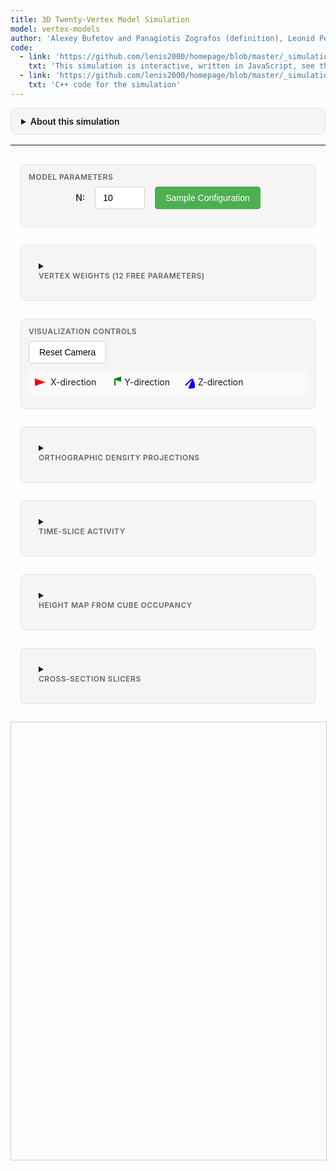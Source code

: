 ```yaml
---
title: 3D Twenty-Vertex Model Simulation
model: vertex-models
author: 'Alexey Bufetov and Panagiotis Zografos (definition), Leonid Petrov (implementation)'
code:
  - link: 'https://github.com/lenis2000/homepage/blob/master/_simulations/vertex_models/2025-08-29-3d-20vertex.md'
    txt: 'This simulation is interactive, written in JavaScript, see the source code of this page at the link'
  - link: 'https://github.com/lenis2000/homepage/blob/master/_simulations/vertex_models/2025-08-29-3d-20vertex.cpp'
    txt: 'C++ code for the simulation'
---
```


<style>
  /* Interface container and responsive layout */
  .interface-container {
    display: grid;
    gap: 16px;
    padding: 16px;
    max-width: 1400px;
    margin: 0 auto;
  }

  /* Desktop layout */
  @media (min-width: 768px) {
    .interface-container {
      grid-template-columns: repeat(2, 1fr);
    }

    .control-group.full-width,
    .full-width {
      grid-column: 1 / -1;
    }
  }

  /* Mobile layout */
  @media (max-width: 767px) {
    .interface-container {
      grid-template-columns: 1fr;
    }
  }

  /* Visual grouping */
  .control-group {
    background: #f5f5f5;
    border: 1px solid #e0e0e0;
    border-radius: 8px;
    padding: 12px;
    margin-bottom: 12px;
  }

  .control-group-title {
    font-size: 12px;
    font-weight: 600;
    color: #666;
    margin-bottom: 8px;
    text-transform: uppercase;
    letter-spacing: 0.5px;
  }

  /* Canvas styling */
  #three-container {
    width: 100%;
    max-width: 1200px;
    height: 700px;
    margin: 0 auto;
    border: 1px solid #ccc;
    display: block;
  }

  /* Parameter grid layout */
  .parameters-grid {
    display: grid;
    grid-template-columns: repeat(3, 1fr);
    gap: 16px;
    margin-bottom: 12px;
    justify-content: center;
  }

  .param-item {
    display: flex;
    flex-direction: column;
    align-items: center;
    gap: 8px;
    padding: 8px;
  }

  .param-item label {
    font-weight: 600;
    font-size: 13px;
    color: #333;
    text-align: center;
    min-height: 20px;
    display: flex;
    align-items: center;
    justify-content: center;
  }

  .param-item input {
    width: 80px;
    text-align: center;
  }

  .button-row {
    display: flex;
    gap: 8px;
    flex-wrap: wrap;
  }

  /* Consistent input styling */
  input[type="number"],
  input[type="range"],
  select {
    height: 36px;
    padding: 0 12px;
    border: 1px solid #d0d0d0;
    border-radius: 4px;
    font-size: 14px;
    transition: border-color 0.2s;
  }

  input[type="range"] {
    padding: 0;
  }

  input[type="number"]:focus,
  select:focus {
    outline: none;
    border-color: #4CAF50;
  }

  /* Button improvements */
  button {
    height: 36px;
    padding: 0 16px;
    border: 1px solid #d0d0d0;
    border-radius: 4px;
    background: white;
    font-size: 14px;
    cursor: pointer;
    transition: all 0.2s;
    white-space: nowrap;
  }

  button:hover {
    background: #f5f5f5;
    border-color: #999;
  }

  button:active {
    background: #e0e0e0;
  }

  /* Primary action buttons */
  button.primary {
    background: #4CAF50;
    color: white;
    border-color: #4CAF50;
  }

  button.primary:hover {
    background: #45a049;
  }

  /* Progress bar */
  .progress-container {
    width: 100%;
    height: 20px;
    background: #f0f0f0;
    border-radius: 10px;
    overflow: hidden;
    margin: 10px 0;
    display: none;
  }

  .progress-bar {
    height: 100%;
    background: #4CAF50;
    width: 0%;
    transition: width 0.3s ease;
  }

  /* T-slider styling */
  .slider-container {
    display: flex;
    align-items: center;
    gap: 10px;
    margin: 10px 0;
  }

  .slider-container label {
    font-weight: 500;
  }

  .slider-container input[type="range"] {
    flex: 1;
  }

  .slider-value {
    min-width: 40px;
    text-align: center;
    font-weight: 600;
  }

  /* Legend */
  .legend {
    display: flex;
    gap: 20px;
    margin: 10px 0;
    padding: 10px;
    background: #fafafa;
    border-radius: 8px;
    flex-wrap: wrap;
  }

  .legend-item {
    display: flex;
    align-items: center;
    gap: 5px;
  }

  .arrow-icon {
    width: 20px;
    height: 20px;
  }

  /* Mobile optimizations */
  @media (max-width: 767px) {
    .parameters-grid {
      grid-template-columns: repeat(2, 1fr);
      gap: 12px;
    }

    .param-item label {
      font-size: 12px;
    }

    .param-item input {
      width: 70px;
    }

    #three-container {
      height: 400px;
    }
  }

  /* Very small screens */
  @media (max-width: 480px) {
    .parameters-grid {
      grid-template-columns: 1fr;
    }

    .param-item input {
      width: 100px;
    }
  }

  /* Vertex configuration display */
  .vertex-config-display {
    font-family: monospace;
    font-size: 11px;
    background: #f8f8f8;
    padding: 8px;
    border-radius: 4px;
    margin-top: 10px;
    max-height: 200px;
    overflow-y: auto;
  }

  /* Details styling */
  details {
    border: 1px solid #e0e0e0;
    border-radius: 8px;
    overflow: hidden;
    margin-bottom: 16px;
  }

  details > summary {
    padding: 12px 16px;
    background: #f5f5f5;
    font-weight: 600;
    cursor: pointer;
    user-select: none;
  }

  details[open] > summary {
    border-bottom: 1px solid #e0e0e0;
  }

  details > .content {
    padding: 16px;
    background: white;
  }
</style>

<script src="/js/three.min.js"></script>
<script src="/js/OrbitControls.js"></script>
<script src="/js/2025-08-29-3d-20vertex.js"></script>

<details id="about-simulation-details">
<summary>About this simulation</summary>
<div class="content">

This simulation demonstrates the <strong>twenty-vertex model</strong> introduced by Bufetov and Zografos (work in progress).
The model consists of a 3D lattice where arrows are placed on edges, always pointing in positive coordinate directions.
Each vertex has 8 possible incoming arrow configurations and 8 possible outgoing configurations, with conservation of arrow count through each vertex.

<br><br>
The model has 20 vertex types: 2 deterministic (000→000 and 111→111) and 18 stochastic configurations with tuneable weights.
The sampling proceeds in time slices where t = x + y + z, with boundary conditions: empty in xz and yz planes, full in xy plane.

</div>
</details>

---

<!-- Controls for the simulation -->
<div class="interface-container">

<!-- Main Parameters -->
<div class="control-group full-width">
  <div class="control-group-title">Model Parameters</div>
  <div style="display: flex; align-items: center; justify-content: center; gap: 16px; margin-bottom: 16px;">
    <label for="N" style="font-weight: 600; color: #333;">N:</label>
    <input type="number" id="N" value="10" min="2" max="300" style="width: 80px;">
    <button id="sample" class="primary">Sample Configuration</button>
  </div>
  <div class="progress-container" id="progress-container">
    <div class="progress-bar" id="progress-bar"></div>
  </div>
</div>

<!-- Vertex Weights -->
<details class="control-group full-width">
  <summary><div class="control-group-title">Vertex Weights (12 Free Parameters)</div></summary>
  <div class="content">
    <div class="parameters-grid">
      <div class="param-item">
        <label for="w0">100→100:</label>
        <input type="number" id="w0" value="0.333" step="0.001" min="0" style="width: 80px;">
      </div>
      <div class="param-item">
        <label for="w1">100→010:</label>
        <input type="number" id="w1" value="0.333" step="0.001" min="0" style="width: 80px;">
      </div>
      <div class="param-item">
        <label for="w2">010→100:</label>
        <input type="number" id="w2" value="0.333" step="0.001" min="0" style="width: 80px;">
      </div>
      <div class="param-item">
        <label for="w3">010→010:</label>
        <input type="number" id="w3" value="0.333" step="0.001" min="0" style="width: 80px;">
      </div>
      <div class="param-item">
        <label for="w4">001→100:</label>
        <input type="number" id="w4" value="0.333" step="0.001" min="0" style="width: 80px;">
      </div>
      <div class="param-item">
        <label for="w5">001→010:</label>
        <input type="number" id="w5" value="0.333" step="0.001" min="0" style="width: 80px;">
      </div>
      <div class="param-item">
        <label for="w6">110→110:</label>
        <input type="number" id="w6" value="0.333" step="0.001" min="0" style="width: 80px;">
      </div>
      <div class="param-item">
        <label for="w7">110→101:</label>
        <input type="number" id="w7" value="0.333" step="0.001" min="0" style="width: 80px;">
      </div>
      <div class="param-item">
        <label for="w8">101→110:</label>
        <input type="number" id="w8" value="0.333" step="0.001" min="0" style="width: 80px;">
      </div>
      <div class="param-item">
        <label for="w9">101→101:</label>
        <input type="number" id="w9" value="0.333" step="0.001" min="0" style="width: 80px;">
      </div>
      <div class="param-item">
        <label for="w10">011→110:</label>
        <input type="number" id="w10" value="0.333" step="0.001" min="0" style="width: 80px;">
      </div>
      <div class="param-item">
        <label for="w11">011→101:</label>
        <input type="number" id="w11" value="0.333" step="0.001" min="0" style="width: 80px;">
      </div>
    </div>
    <div style="margin-top: 10px; font-size: 12px; color: #666;">
      Note: These 12 parameters, along with sum-to-one constraints, determine all 18 stochastic vertex weights.
      The notation abc→def means incoming arrows from directions (x,y,z) and outgoing to (x,y,z), where 1=arrow present.
    </div>
  </div>
</details>

<!-- Visualization Controls -->
<div class="control-group full-width">
  <div class="control-group-title">Visualization Controls</div>
  <div class="button-row">
    <button id="reset-camera">Reset Camera</button>
  </div>
  <div class="legend">
    <div class="legend-item">
      <svg class="arrow-icon" viewBox="0 0 20 20">
        <line x1="5" y1="10" x2="15" y2="10" stroke="red" stroke-width="2" marker-end="url(#arrowhead-x)"/>
        <defs>
          <marker id="arrowhead-x" markerWidth="10" markerHeight="7" refX="9" refY="3.5" orient="auto">
            <polygon points="0 0, 10 3.5, 0 7" fill="red"/>
          </marker>
        </defs>
      </svg>
      <span>X-direction</span>
    </div>
    <div class="legend-item">
      <svg class="arrow-icon" viewBox="0 0 20 20">
        <line x1="10" y1="15" x2="10" y2="5" stroke="green" stroke-width="2" marker-end="url(#arrowhead-y)"/>
        <defs>
          <marker id="arrowhead-y" markerWidth="7" markerHeight="10" refX="3.5" refY="1" orient="auto">
            <polygon points="0 10, 3.5 0, 7 10" fill="green"/>
          </marker>
        </defs>
      </svg>
      <span>Y-direction</span>
    </div>
    <div class="legend-item">
      <svg class="arrow-icon" viewBox="0 0 20 20">
        <line x1="5" y1="15" x2="15" y2="5" stroke="blue" stroke-width="2" marker-end="url(#arrowhead-z)"/>
        <defs>
          <marker id="arrowhead-z" markerWidth="10" markerHeight="10" refX="9" refY="3" orient="auto">
            <polygon points="0 7, 10 3, 7 10" fill="blue"/>
          </marker>
        </defs>
      </svg>
      <span>Z-direction</span>
    </div>
  </div>
</div>

<!-- Analytical Visualizations -->
<details class="control-group full-width">
  <summary><div class="control-group-title">Orthographic Density Projections</div></summary>
  <div class="content" style="display:grid;gap:12px">
    <div style="font-size:12px;color:#666;margin-bottom:8px">
      Arrow directions mapped to RGB channels: X→Red, Y→Green, Z→Blue. Shows flow density accumulation when collapsing one spatial dimension.
    </div>
    <div style="display:grid;grid-template-columns:repeat(auto-fit,minmax(250px,1fr));gap:16px">
      <div>
        <div style="font-weight:600;margin-bottom:6px;text-align:center">XY Plane (sum over Z)</div>
        <canvas id="proj-xy" width="256" height="256" style="width:100%;max-width:256px;border:1px solid #ccc;display:block;margin:0 auto"></canvas>
      </div>
      <div>
        <div style="font-weight:600;margin-bottom:6px;text-align:center">XZ Plane (sum over Y)</div>
        <canvas id="proj-xz" width="256" height="256" style="width:100%;max-width:256px;border:1px solid #ccc;display:block;margin:0 auto"></canvas>
      </div>
      <div>
        <div style="font-weight:600;margin-bottom:6px;text-align:center">YZ Plane (sum over X)</div>
        <canvas id="proj-yz" width="256" height="256" style="width:100%;max-width:256px;border:1px solid #ccc;display:block;margin:0 auto"></canvas>
      </div>
    </div>
  </div>
</details>

<details class="control-group full-width">
  <summary><div class="control-group-title">Time-Slice Activity</div></summary>
  <div class="content">
    <div style="font-size:12px;color:#666;margin-bottom:8px">
      Arrow counts by direction over time slices t = x + y + z. Shows temporal dynamics and growth fronts.
    </div>
    <canvas id="ts-activity" width="800" height="180" style="width:100%;max-width:800px;border:1px solid #ccc;display:block;margin:0 auto"></canvas>
  </div>
</details>

<details class="control-group full-width">
  <summary><div class="control-group-title">Height Map from Cube Occupancy</div></summary>
  <div class="content">
    <div style="font-size:12px;color:#666;margin-bottom:8px">
      Grayscale height map H(x,y) = Σ_z filled_cubes(x,y,z) with optional contour lines showing bulk geometry structure.
    </div>
    <canvas id="heightmap" width="512" height="512" style="width:100%;max-width:512px;border:1px solid #ccc;display:block;margin:0 auto"></canvas>
  </div>
</details>

<details class="control-group full-width">
  <summary><div class="control-group-title">Cross-Section Slicers</div></summary>
  <div class="content">
    <div style="font-size:12px;color:#666;margin-bottom:12px">
      View 2D cross-sections of the 3D vertex model at constant coordinate planes. Edge occupancies shown as colored line segments: Red (X-direction), Green (Y-direction), Blue (Z-direction). Only edges lying within the slice plane are displayed.
    </div>
    
    <div style="display:grid;grid-template-columns:repeat(auto-fit,minmax(300px,1fr));gap:16px">
      
      <!-- X-slice (YZ plane) -->
      <div>
        <div style="font-weight:600;margin-bottom:8px;text-align:center">X = <span id="x-slice-value">5</span> (YZ plane)</div>
        <div class="slider-container">
          <label for="x-slice-slider">X:</label>
          <input type="range" id="x-slice-slider" min="0" max="10" value="5" style="flex:1">
        </div>
        <canvas id="slice-x" width="256" height="256" style="width:100%;max-width:256px;border:1px solid #ccc;display:block;margin:0 auto"></canvas>
      </div>
      
      <!-- Y-slice (XZ plane) -->
      <div>
        <div style="font-weight:600;margin-bottom:8px;text-align:center">Y = <span id="y-slice-value">5</span> (XZ plane)</div>
        <div class="slider-container">
          <label for="y-slice-slider">Y:</label>
          <input type="range" id="y-slice-slider" min="0" max="10" value="5" style="flex:1">
        </div>
        <canvas id="slice-y" width="256" height="256" style="width:100%;max-width:256px;border:1px solid #ccc;display:block;margin:0 auto"></canvas>
      </div>
      
      <!-- Z-slice (XY plane) -->
      <div>
        <div style="font-weight:600;margin-bottom:8px;text-align:center">Z = <span id="z-slice-value">5</span> (XY plane)</div>
        <div class="slider-container">
          <label for="z-slice-slider">Z:</label>
          <input type="range" id="z-slice-slider" min="0" max="10" value="5" style="flex:1">
        </div>
        <canvas id="slice-z" width="256" height="256" style="width:100%;max-width:256px;border:1px solid #ccc;display:block;margin:0 auto"></canvas>
      </div>
      
    </div>
  </div>
</details>

</div> <!-- End interface-container -->

<!-- 3D Visualization -->
<div id="three-container">
  <canvas id="three-canvas"></canvas>
</div>

<script>
// Check if Module is defined before setting onRuntimeInitialized
if (typeof Module === 'undefined') {
    console.error('Module is not defined. Make sure the WASM JavaScript file is loaded correctly.');
    window.Module = { onRuntimeInitialized: function() {} };
}

Module.onRuntimeInitialized = async function() {
    // WASM Interface Class
    class WASMInterface {
        constructor() {
            this.ready = false;
            this.N = 10;
            this.weights = new Float64Array(12);
            this.weights.fill(1.0/3.0);
            this.arrows = new Uint32Array(); // Will hold packed arrow data
            this.filledCubes = new Uint32Array(); // Will hold packed cube data
        }

        async initialize() {
            if (typeof Module === 'undefined') {
                throw new Error('Module is not defined. WASM JavaScript file may not be loaded.');
            }
            if (typeof Module.cwrap !== 'function') {
                throw new Error('Module.cwrap is not a function. WASM module may not be properly initialized.');
            }

            // Wrap exported functions
            this.initializeModel = Module.cwrap('initializeModel', 'number', ['number', 'number'], {async: true});
            this.sampleConfiguration = Module.cwrap('sampleConfiguration', 'number', [], {async: true});
            this.exportArrows = Module.cwrap('exportArrows', 'number', [], {async: true});
            this.exportFilledCubes = Module.cwrap('exportFilledCubes', 'number', [], {async: true});
            this.updateWeights = Module.cwrap('updateWeights', 'number', ['number'], {async: true});
            this.freeString = Module.cwrap('freeString', null, ['number']);
            this.getProgress = Module.cwrap('getProgress', 'number', []);

            this.ready = true;
        }

        async initModel(N, weights) {
            if (!this.ready) throw new Error('WASM not ready');

            this.N = N;
            this.weights = weights;

            try {
                // Check if Module._malloc and HEAPF64 are available
                if (typeof Module._malloc !== 'function' || typeof Module.HEAPF64 === 'undefined') {
                    // Use alternative allocation method via ccall
                    const ptr = await Module.ccall('initializeModel', 'number',
                        ['number', 'array'],
                        [N, weights],
                        {async: true}
                    );

                    if (!ptr) {
                        throw new Error('initializeModel returned null pointer');
                    }
                    const jsonStr = Module.UTF8ToString(ptr);
                    this.freeString(ptr);

                    const result = JSON.parse(jsonStr);
                    if (result.error) {
                        throw new Error(result.error);
                    }
                    return result;
                } else {
                    // Allocate memory for weights array
                    const weightsPtr = Module._malloc(12 * 8); // 12 doubles
                    const heap64 = new Float64Array(Module.HEAPF64.buffer, weightsPtr, 12);
                    heap64.set(weights);

                    const ptr = await this.initializeModel(N, weightsPtr);
                    Module._free(weightsPtr);

                    if (!ptr) {
                        throw new Error('initializeModel returned null pointer');
                    }
                    const jsonStr = Module.UTF8ToString(ptr);
                    this.freeString(ptr);

                    const result = JSON.parse(jsonStr);
                    if (result.error) {
                        throw new Error(result.error);
                    }

                    return result;
                }
            } catch (error) {
                throw new Error(`Initialization failed: ${error.message}`);
            }
        }

        async sample() {
            if (!this.ready) throw new Error('WASM not ready');

            try {
                const ptr = await this.sampleConfiguration();
                const jsonStr = Module.UTF8ToString(ptr);
                this.freeString(ptr);

                const result = JSON.parse(jsonStr);
                if (result.error) {
                    throw new Error(result.error);
                }

                // Get arrow and cube data
                await this.refreshArrows();
                await this.refreshFilledCubes(); // Also fetch cube data
                return result;
            } catch (error) {
                throw new Error(`Sampling failed: ${error.message}`);
            }
        }

        async refreshArrows() {
            try {
                const ptr = await this.exportArrows();
                const jsonStr = Module.UTF8ToString(ptr);
                this.freeString(ptr);

                const result = JSON.parse(jsonStr);
                if (result.ptr && result.count > 0) {
                    // Create a view into the WASM heap for the arrow data
                    this.arrows = new Uint32Array(Module.HEAPU32.buffer, result.ptr, result.count);
                } else {
                    this.arrows = new Uint32Array(); // Empty
                }
            } catch (error) {
                console.error('Failed to refresh arrows:', error);
                this.arrows = new Uint32Array();
            }
        }

        async refreshFilledCubes() {
            try {
                const ptr = await this.exportFilledCubes();
                const jsonStr = Module.UTF8ToString(ptr);
                this.freeString(ptr);

                const result = JSON.parse(jsonStr);
                if (result.ptr && result.count > 0) {
                    this.filledCubes = new Uint32Array(Module.HEAPU32.buffer, result.ptr, result.count);
                } else {
                    this.filledCubes = new Uint32Array();
                }
            } catch (error) {
                console.error('Failed to refresh filled cubes:', error);
                this.filledCubes = new Uint32Array();
            }
        }

        async updateWeightsWasm(weights) {
            if (!this.ready) throw new Error('WASM not ready');

            this.weights = weights;

            try {
                // Check if Module._malloc and HEAPF64 are available
                if (typeof Module._malloc !== 'function' || typeof Module.HEAPF64 === 'undefined') {
                    // Use alternative allocation method via ccall
                    const ptr = await Module.ccall('updateWeights', 'number',
                        ['array'],
                        [weights],
                        {async: true}
                    );

                    const jsonStr = Module.UTF8ToString(ptr);
                    this.freeString(ptr);

                    const result = JSON.parse(jsonStr);
                    if (result.error) {
                        throw new Error(result.error);
                    }
                    return result;
                } else {
                    // Allocate memory for weights array
                    const weightsPtr = Module._malloc(12 * 8); // 12 doubles
                    const heap64 = new Float64Array(Module.HEAPF64.buffer, weightsPtr, 12);
                    heap64.set(weights);

                    const ptr = await this.updateWeights(weightsPtr);
                    Module._free(weightsPtr);

                    const jsonStr = Module.UTF8ToString(ptr);
                    this.freeString(ptr);

                    const result = JSON.parse(jsonStr);
                    if (result.error) {
                        throw new Error(result.error);
                    }

                    return result;
                }
            } catch (error) {
                throw new Error(`Weight update failed: ${error.message}`);
            }
        }

        getArrows() {
            return this.arrows; // This is now a Uint32Array
        }

        getFilledCubes() {
            return this.filledCubes; // Add this new getter
        }
    }


    // 3D Visualizer
    class Visualizer3D {
        constructor(container) {
            this.container = container;
            this.N = 10;

            // Three.js setup
            this.scene = new THREE.Scene();
            this.scene.background = new THREE.Color(0xffffff);

            // Camera
            this.camera = new THREE.PerspectiveCamera(
                45,
                container.clientWidth / container.clientHeight,
                0.1,
                1000
            );
            this.camera.position.set(30, 30, 30);
            this.camera.lookAt(0, 0, 0);

            // Renderer
            this.renderer = new THREE.WebGLRenderer({
                canvas: document.getElementById('three-canvas'),
                antialias: true
            });
            this.renderer.setSize(container.clientWidth, container.clientHeight);

            // Controls
            this.controls = new THREE.OrbitControls(this.camera, this.renderer.domElement);
            this.controls.enableDamping = true;
            this.controls.dampingFactor = 0.05;

            // Lighting
            const ambientLight = new THREE.AmbientLight(0xffffff, 0.6);
            this.scene.add(ambientLight);

            const directionalLight = new THREE.DirectionalLight(0xffffff, 0.4);
            directionalLight.position.set(10, 10, 10);
            this.scene.add(directionalLight);

            // Arrow group
            this.arrowGroup = new THREE.Group();
            this.scene.add(this.arrowGroup);

            // Grid helper
            this.gridHelper = new THREE.GridHelper(20, 20, 0x888888, 0xcccccc);
            this.scene.add(this.gridHelper);

            // Handle window resize
            window.addEventListener('resize', () => this.handleResize());

            // Start animation loop
            this.animate();
        }

        handleResize() {
            const width = this.container.clientWidth;
            const height = this.container.clientHeight;

            this.camera.aspect = width / height;
            this.camera.updateProjectionMatrix();

            this.renderer.setSize(width, height);
        }

        draw(arrows, filledCubes, N) {
            this.N = N;

            // Clear existing arrows
            while(this.arrowGroup.children.length > 0) {
                const child = this.arrowGroup.children[0];
                if (child.geometry) child.geometry.dispose();
                if (child.material) child.material.dispose();
                this.arrowGroup.remove(child);
            }

            // Create line geometry for all arrows
            const vertices = [];
            const colors = [];

            // Add lines
            for (const packedArrow of arrows) {
                // Unpack data
                const x = (packedArrow >> 22) & 0x3FF;
                const y = (packedArrow >> 12) & 0x3FF;
                const z = (packedArrow >> 2) & 0x3FF;
                const dir = packedArrow & 0x3;

                let startPos = new THREE.Vector3(x, z, y); // Note y/z swap for THREE.js coordinate system
                let endPos = startPos.clone();

                if (dir === 0) { // X direction
                    endPos.x += 1;
                } else if (dir === 1) { // Y direction
                    endPos.z += 1;
                } else { // Z direction
                    endPos.y += 1;
                }

                // Add vertices
                vertices.push(startPos.x, startPos.y, startPos.z);
                vertices.push(endPos.x, endPos.y, endPos.z);

                // Add colors for both vertices
                let color = new THREE.Color();
                if (dir === 0) {
                    color.setRGB(1, 0, 0); // Red for X
                } else if (dir === 1) {
                    color.setRGB(0, 1, 0); // Green for Y
                } else {
                    color.setRGB(0, 0, 1); // Blue for Z
                }

                colors.push(color.r, color.g, color.b);
                colors.push(color.r, color.g, color.b);
            }

            // Create geometry for lines
            const lineGeometry = new THREE.BufferGeometry();
            lineGeometry.setAttribute('position', new THREE.Float32BufferAttribute(vertices, 3));
            lineGeometry.setAttribute('color', new THREE.Float32BufferAttribute(colors, 3));

            // Create material for lines
            const lineMaterial = new THREE.LineBasicMaterial({
                vertexColors: true,
                linewidth: 2
            });

            // Create line segments
            const lines = new THREE.LineSegments(lineGeometry, lineMaterial);
            this.arrowGroup.add(lines);

            // Add cubes from C++ detection
            this.addCubes(filledCubes);

            // Center the view
            const center = N / 2;
            this.arrowGroup.position.set(-center, 0, -center);
            this.controls.target.set(0, center/2, 0);
            this.controls.update();
        }

        addCubes(filledCubes) {
            if (filledCubes.length === 0) return;

            // Use InstancedMesh for performance with many cubes
            const cubeGeometry = new THREE.BoxGeometry(1.0, 1.0, 1.0);
            const cubeMaterial = new THREE.MeshPhongMaterial({
                color: 0xffff00,
                transparent: true,
                opacity: 0.3
            });
            const cubeMesh = new THREE.InstancedMesh(cubeGeometry, cubeMaterial, filledCubes.length);

            const matrix = new THREE.Matrix4();
            for (let i = 0; i < filledCubes.length; i++) {
                const packedCube = filledCubes[i];
                // Unpack: x(10 bits), y(10 bits), z(10 bits)
                const x = (packedCube >> 20) & 0x3FF;
                const y = (packedCube >> 10) & 0x3FF;
                const z = packedCube & 0x3FF;

                // Position cube at center of the 1x1x1 cell
                matrix.setPosition(x + 0.5, z + 0.5, y + 0.5); // y/z swap
                cubeMesh.setMatrixAt(i, matrix);
            }

            this.arrowGroup.add(cubeMesh);
        }

        animate() {
            requestAnimationFrame(() => this.animate());
            this.controls.update();
            this.renderer.render(this.scene, this.camera);
        }

        resetCamera() {
            this.camera.position.set(30, 30, 30);
            this.controls.target.set(0, this.N/4, 0);
            this.controls.update();
        }
    }

    // Analytical Visualization Functions
    function buildProjections(arrows, N) {
        // Each projection keeps per-direction counts for color channels
        const mkGrid = () => ({
            r: new Float32Array(N * N), // X-dir
            g: new Float32Array(N * N), // Y-dir
            b: new Float32Array(N * N), // Z-dir
            max: 0
        });

        const xy = mkGrid(), xz = mkGrid(), yz = mkGrid();

        for (let i = 0; i < arrows.length; i++) {
            const packed = arrows[i] >>> 0;
            const x = (packed >> 22) & 0x3FF;
            const y = (packed >> 12) & 0x3FF;
            const z = (packed >> 2) & 0x3FF;
            const dir = packed & 0x3;

            // index helpers
            const idxXY = x * N + y;
            const idxXZ = x * N + z;
            const idxYZ = y * N + z;

            // increment per direction
            const inc = (grid, idx) => {
                if (dir === 0) grid.r[idx] += 1;   // X→R
                else if (dir === 1) grid.g[idx] += 1; // Y→G
                else grid.b[idx] += 1;             // Z→B
                // track max across channels to normalize later
                const v = grid.r[idx] + grid.g[idx] + grid.b[idx];
                if (v > grid.max) grid.max = v;
            };

            inc(xy, idxXY);
            inc(xz, idxXZ);
            inc(yz, idxYZ);
        }

        return { xy, xz, yz };
    }

    function drawRGBProjection(canvas, grid, N) {
        const ctx = canvas.getContext('2d', { willReadFrequently: true });
        const W = canvas.width, H = canvas.height;
        const img = ctx.createImageData(W, H);
        const scaleX = W / N, scaleY = H / N;
        const clamp255 = v => Math.max(0, Math.min(255, v|0));

        // Per-channel normalization: balance by each channel's own max for color purity
        let maxR = 0, maxG = 0, maxB = 0;
        for (let i = 0; i < N*N; i++) {
            if (grid.r[i] > maxR) maxR = grid.r[i];
            if (grid.g[i] > maxG) maxG = grid.g[i];
            if (grid.b[i] > maxB) maxB = grid.b[i];
        }
        const eps = 1e-9;

        // Paint each cell as a block of pixels
        for (let ix = 0; ix < N; ix++) {
            for (let iy = 0; iy < N; iy++) {
                const idx = ix * N + iy;
                const R = clamp255(255 * (grid.r[idx] / (maxR + eps)));
                const G = clamp255(255 * (grid.g[idx] / (maxG + eps)));
                const B = clamp255(255 * (grid.b[idx] / (maxB + eps)));

                const x0 = Math.floor(ix * scaleX), x1 = Math.floor((ix+1) * scaleX);
                const y0 = Math.floor(iy * scaleY), y1 = Math.floor((iy+1) * scaleY);
                for (let x = x0; x < x1; x++) {
                    for (let y = y0; y < y1; y++) {
                        const p = (y * W + x) * 4;
                        img.data[p+0] = R;
                        img.data[p+1] = G;
                        img.data[p+2] = B;
                        img.data[p+3] = 255;
                    }
                }
            }
        }
        ctx.putImageData(img, 0, 0);
    }

    function buildTimeActivity(arrows, N) {
        const maxT = 3 * (N - 1);
        const r = new Uint32Array(maxT + 1);
        const g = new Uint32Array(maxT + 1);
        const b = new Uint32Array(maxT + 1);
        for (let i = 0; i < arrows.length; i++) {
            const packed = arrows[i] >>> 0;
            const x = (packed >> 22) & 0x3FF;
            const y = (packed >> 12) & 0x3FF;
            const z = (packed >> 2) & 0x3FF;
            const dir = packed & 0x3;
            const t = x + y + z;
            if (dir === 0) r[t]++; else if (dir === 1) g[t]++; else b[t]++;
        }
        return { r, g, b, maxT };
    }

    function drawTimeActivity(canvas, series) {
        const ctx = canvas.getContext('2d');
        const W = canvas.width, H = canvas.height;
        ctx.clearRect(0, 0, W, H);

        const { r, g, b, maxT } = series;
        const maxVal = Math.max(1, ...r, ...g, ...b);
        const padL = 30, padR = 10, padT = 10, padB = 20;
        const plotW = W - padL - padR, plotH = H - padT - padB;

        // axes
        ctx.strokeStyle = '#999'; ctx.lineWidth = 1;
        ctx.beginPath();
        ctx.moveTo(padL, padT); ctx.lineTo(padL, padT + plotH); ctx.lineTo(padL + plotW, padT + plotH);
        ctx.stroke();

        const drawLine = (arr, stroke) => {
            ctx.strokeStyle = stroke; ctx.lineWidth = 1.5; ctx.beginPath();
            for (let t = 0; t <= maxT; t++) {
                const x = padL + (t / maxT) * plotW;
                const y = padT + plotH - (arr[t] / maxVal) * plotH;
                if (t === 0) ctx.moveTo(x, y); else ctx.lineTo(x, y);
            }
            ctx.stroke();
        };

        drawLine(r, 'red');
        drawLine(g, 'green');
        drawLine(b, 'blue');

        // Add axis labels
        ctx.fillStyle = '#666'; ctx.font = '12px sans-serif';
        ctx.fillText('Time slice t', W/2 - 30, H - 5);
        ctx.save();
        ctx.translate(15, H/2);
        ctx.rotate(-Math.PI/2);
        ctx.fillText('Arrow count', -30, 0);
        ctx.restore();
    }

    function buildHeightMap(filledCubes, N) {
        const H = new Uint16Array(N * N); // (x,y) grid
        for (let i = 0; i < filledCubes.length; i++) {
            const packed = filledCubes[i] >>> 0;
            const x = (packed >> 20) & 0x3FF;
            const y = (packed >> 10) & 0x3FF;
            // z is ignored; we count
            H[x * N + y] += 1;
        }
        let maxH = 0;
        for (let i = 0; i < H.length; i++) if (H[i] > maxH) maxH = H[i];
        return { H, maxH };
    }

    function drawHeightMap(canvas, map, N, withContours=true) {
        const { H, maxH } = map;
        const ctx = canvas.getContext('2d');
        const W = canvas.width, Hpx = canvas.height;
        const img = ctx.createImageData(W, Hpx);
        const sx = W / N, sy = Hpx / N;
        const eps = 1e-9;

        // grayscale cells
        for (let ix = 0; ix < N; ix++) {
            for (let iy = 0; iy < N; iy++) {
                const v = H[ix * N + iy] / (maxH + eps);
                const g = Math.floor(255 * v);
                const x0 = Math.floor(ix * sx), x1 = Math.floor((ix+1)*sx);
                const y0 = Math.floor(iy * sy), y1 = Math.floor((iy+1)*sy);
                for (let x = x0; x < x1; x++) {
                    for (let y = y0; y < y1; y++) {
                        const p = (y * W + x) * 4;
                        img.data[p+0] = img.data[p+1] = img.data[p+2] = g;
                        img.data[p+3] = 255;
                    }
                }
            }
        }
        ctx.putImageData(img, 0, 0);

        // optional light contouring (iso every ~10% of max)
        if (withContours && maxH >= 3) {
            ctx.strokeStyle = 'rgba(0,0,0,0.25)';
            ctx.lineWidth = 1;
            const levels = [];
            for (let k = 1; k <= 9; k++) levels.push(Math.max(1, Math.round((k/10)*maxH)));
            const cellW = sx, cellH = sy;

            // simple contour: draw borders where neighboring cells cross a level
            levels.forEach(L => {
                for (let ix = 0; ix < N; ix++) {
                    for (let iy = 0; iy < N; iy++) {
                        const v = H[ix*N+iy];
                        if (ix+1 < N) {
                            const v2 = H[(ix+1)*N+iy];
                            if ((v < L && v2 >= L) || (v >= L && v2 < L)) {
                                const x = Math.floor((ix+1)*cellW), y = Math.floor(iy*cellH), y2 = Math.floor((iy+1)*cellH);
                                ctx.beginPath(); ctx.moveTo(x, y); ctx.lineTo(x, y2); ctx.stroke();
                            }
                        }
                        if (iy+1 < N) {
                            const v2 = H[ix*N+(iy+1)];
                            if ((v < L && v2 >= L) || (v >= L && v2 < L)) {
                                const x = Math.floor(ix*cellW), x2 = Math.floor((ix+1)*cellW), y = Math.floor((iy+1)*cellH);
                                ctx.beginPath(); ctx.moveTo(x, y); ctx.lineTo(x2, y); ctx.stroke();
                            }
                        }
                    }
                }
            });
        }
    }

    // Cross-section slice functions
    function buildSliceData(arrows, filledCubes, N, axis, sliceIndex) {
        const sliceArrows = [];
        const sliceCubes = [];
        
        for (let i = 0; i < arrows.length; i++) {
            const packed = arrows[i] >>> 0;
            const x = (packed >> 22) & 0x3FF;
            const y = (packed >> 12) & 0x3FF;
            const z = (packed >> 2) & 0x3FF;
            const dir = packed & 0x3;
            
            let includeArrow = false;
            if (axis === 'x' && x === sliceIndex) includeArrow = true;
            else if (axis === 'y' && y === sliceIndex) includeArrow = true;
            else if (axis === 'z' && z === sliceIndex) includeArrow = true;
            
            if (includeArrow) {
                sliceArrows.push({ x, y, z, dir });
            }
        }
        
        for (let i = 0; i < filledCubes.length; i++) {
            const packed = filledCubes[i] >>> 0;
            const x = (packed >> 20) & 0x3FF;
            const y = (packed >> 10) & 0x3FF;
            const z = packed & 0x3FF;
            
            let includeCube = false;
            if (axis === 'x' && x === sliceIndex) includeCube = true;
            else if (axis === 'y' && y === sliceIndex) includeCube = true;
            else if (axis === 'z' && z === sliceIndex) includeCube = true;
            
            if (includeCube) {
                sliceCubes.push({ x, y, z });
            }
        }
        
        return { arrows: sliceArrows, cubes: sliceCubes };
    }
    
    function drawSlice(canvas, sliceData, N, axis, sliceIndex) {
        const ctx = canvas.getContext('2d');
        const W = canvas.width, H = canvas.height;
        ctx.clearRect(0, 0, W, H);
        
        // Background
        ctx.fillStyle = '#f8f8f8';
        ctx.fillRect(0, 0, W, H);
        
        // Grid
        ctx.strokeStyle = '#e0e0e0';
        ctx.lineWidth = 1;
        const cellW = W / N;
        const cellH = H / N;
        
        for (let i = 0; i <= N; i++) {
            ctx.beginPath();
            ctx.moveTo(i * cellW, 0);
            ctx.lineTo(i * cellW, H);
            ctx.stroke();
            
            ctx.beginPath();
            ctx.moveTo(0, i * cellH);
            ctx.lineTo(W, i * cellH);
            ctx.stroke();
        }
        
        // Draw cubes as light gray backgrounds
        ctx.fillStyle = 'rgba(200, 200, 0, 0.3)';
        for (const cube of sliceData.cubes) {
            let px, py;
            if (axis === 'x') {
                px = cube.y * cellW;
                py = (N - 1 - cube.z) * cellH; // Flip Z for display
            } else if (axis === 'y') {
                px = cube.x * cellW;
                py = (N - 1 - cube.z) * cellH; // Flip Z for display
            } else { // axis === 'z'
                px = cube.x * cellW;
                py = (N - 1 - cube.y) * cellH; // Flip Y for display
            }
            
            ctx.fillRect(px, py, cellW, cellH);
        }
        
        // Draw arrows as edge occupancies (line segments)
        ctx.lineWidth = 3;
        for (const arrow of sliceData.arrows) {
            let startX, startY, endX, endY;
            let color;
            
            // Color based on direction
            if (arrow.dir === 0) color = 'red';      // X direction
            else if (arrow.dir === 1) color = 'green'; // Y direction
            else color = 'blue';                      // Z direction
            
            // Calculate edge positions based on slice axis and arrow direction
            if (axis === 'x') {
                // YZ plane slice at x = sliceIndex
                const baseY = arrow.y * cellW;
                const baseZ = (N - 1 - arrow.z) * cellH; // Flip Z for display
                
                if (arrow.dir === 1) { // Y direction edge
                    startX = baseY;
                    startY = baseZ + cellH;
                    endX = baseY + cellW;
                    endY = baseZ + cellH;
                } else if (arrow.dir === 2) { // Z direction edge
                    startX = baseY + cellW;
                    startY = baseZ + cellH;
                    endX = baseY + cellW;
                    endY = baseZ;
                } else { // X direction - skip since it goes through the plane
                    continue;
                }
            } else if (axis === 'y') {
                // XZ plane slice at y = sliceIndex
                const baseX = arrow.x * cellW;
                const baseZ = (N - 1 - arrow.z) * cellH; // Flip Z for display
                
                if (arrow.dir === 0) { // X direction edge
                    startX = baseX;
                    startY = baseZ + cellH;
                    endX = baseX + cellW;
                    endY = baseZ + cellH;
                } else if (arrow.dir === 2) { // Z direction edge
                    startX = baseX + cellW;
                    startY = baseZ + cellH;
                    endX = baseX + cellW;
                    endY = baseZ;
                } else { // Y direction - skip since it goes through the plane
                    continue;
                }
            } else { // axis === 'z'
                // XY plane slice at z = sliceIndex
                const baseX = arrow.x * cellW;
                const baseY = (N - 1 - arrow.y) * cellH; // Flip Y for display
                
                if (arrow.dir === 0) { // X direction edge
                    startX = baseX;
                    startY = baseY + cellH;
                    endX = baseX + cellW;
                    endY = baseY + cellH;
                } else if (arrow.dir === 1) { // Y direction edge
                    startX = baseX + cellW;
                    startY = baseY + cellH;
                    endX = baseX + cellW;
                    endY = baseY;
                } else { // Z direction - skip since it goes through the plane
                    continue;
                }
            }
            
            // Draw the edge line
            ctx.strokeStyle = color;
            ctx.beginPath();
            ctx.moveTo(startX, startY);
            ctx.lineTo(endX, endY);
            ctx.stroke();
        }
        
        // Add axis labels
        ctx.fillStyle = '#333';
        ctx.font = '12px sans-serif';
        
        if (axis === 'x') {
            ctx.fillText('Y →', W - 20, H - 5);
            ctx.save();
            ctx.translate(15, 15);
            ctx.rotate(-Math.PI/2);
            ctx.fillText('← Z', 0, 0);
            ctx.restore();
        } else if (axis === 'y') {
            ctx.fillText('X →', W - 20, H - 5);
            ctx.save();
            ctx.translate(15, 15);
            ctx.rotate(-Math.PI/2);
            ctx.fillText('← Z', 0, 0);
            ctx.restore();
        } else { // axis === 'z'
            ctx.fillText('X →', W - 20, H - 5);
            ctx.save();
            ctx.translate(15, 15);
            ctx.rotate(-Math.PI/2);
            ctx.fillText('← Y', 0, 0);
            ctx.restore();
        }
    }

    // Update analytical visualizations
    function updateAnalyticalViews(arrows, filledCubes, N) {
        try {
            // Orthographic projections
            const { xy, xz, yz } = buildProjections(arrows, N);
            drawRGBProjection(document.getElementById('proj-xy'), xy, N);
            drawRGBProjection(document.getElementById('proj-xz'), xz, N);
            drawRGBProjection(document.getElementById('proj-yz'), yz, N);

            // Time-slice activity
            const ts = buildTimeActivity(arrows, N);
            drawTimeActivity(document.getElementById('ts-activity'), ts);

            // Height map
            const hm = buildHeightMap(filledCubes, N);
            drawHeightMap(document.getElementById('heightmap'), hm, N);
        } catch (error) {
            console.error('Failed to update analytical views:', error);
        }
    }
    
    // Update slice visualizations
    function updateSlices(arrows, filledCubes, N) {
        try {
            const xSlice = parseInt(document.getElementById('x-slice-slider').value);
            const ySlice = parseInt(document.getElementById('y-slice-slider').value);
            const zSlice = parseInt(document.getElementById('z-slice-slider').value);
            
            // Update X slice (YZ plane)
            const xSliceData = buildSliceData(arrows, filledCubes, N, 'x', xSlice);
            drawSlice(document.getElementById('slice-x'), xSliceData, N, 'x', xSlice);
            
            // Update Y slice (XZ plane)
            const ySliceData = buildSliceData(arrows, filledCubes, N, 'y', ySlice);
            drawSlice(document.getElementById('slice-y'), ySliceData, N, 'y', ySlice);
            
            // Update Z slice (XY plane)
            const zSliceData = buildSliceData(arrows, filledCubes, N, 'z', zSlice);
            drawSlice(document.getElementById('slice-z'), zSliceData, N, 'z', zSlice);
        } catch (error) {
            console.error('Failed to update slices:', error);
        }
    }

    // Main application
    const wasmInterface = new WASMInterface();
    const viz3D = new Visualizer3D(document.getElementById('three-container'));

    let progressInterval = null;

    // Initialize WASM
    async function init() {
        try {
            await wasmInterface.initialize();
            console.log('WASM initialized successfully');

            // Initialize with default parameters
            const weights = new Float64Array(12);
            weights.fill(1.0/3.0);
            await wasmInterface.initModel(10, weights);

            // Initial sample
            await sampleAndDraw();
        } catch (error) {
            console.error('Failed to initialize WASM:', error);
            alert('Failed to initialize simulation. Please refresh the page.');
        }
    }

    // Sample and draw
    async function sampleAndDraw() {
        try {
            // Show progress bar
            const progressContainer = document.getElementById('progress-container');
            const progressBar = document.getElementById('progress-bar');
            progressContainer.style.display = 'block';
            progressBar.style.width = '0%';

            // Start progress monitoring
            progressInterval = setInterval(() => {
                const progress = wasmInterface.getProgress();
                progressBar.style.width = progress + '%';
            }, 100);

            // Sample configuration
            await wasmInterface.sample();

            // Stop progress monitoring
            clearInterval(progressInterval);
            progressBar.style.width = '100%';
            setTimeout(() => {
                progressContainer.style.display = 'none';
            }, 500);

            // Draw
            const arrows = wasmInterface.getArrows();
            const filledCubes = wasmInterface.getFilledCubes(); // Get cube data
            const N = wasmInterface.N;

            viz3D.draw(arrows, filledCubes, N); // Always use 3D view

            // Update analytical visualizations
            updateAnalyticalViews(arrows, filledCubes, N);
            
            // Update slice visualizations
            updateSlices(arrows, filledCubes, N);
        } catch (error) {
            console.error('Sampling failed:', error);
            alert('Sampling failed: ' + error.message);
            clearInterval(progressInterval);
            document.getElementById('progress-container').style.display = 'none';
        }
    }

    // Event handlers
    document.getElementById('sample').addEventListener('click', async () => {
        // Get current parameters
        const N = parseInt(document.getElementById('N').value);
        const weights = new Float64Array(12);
        for (let i = 0; i < 12; i++) {
            weights[i] = parseFloat(document.getElementById('w' + i).value);
        }


        try {
            // Update slider ranges if N changed
            updateSliderRanges(N);
            
            // Reinitialize with current parameters
            await wasmInterface.initModel(N, weights);
            // Sample new configuration
            await sampleAndDraw();
        } catch (error) {
            console.error('Sampling failed:', error);
            alert('Sampling failed: ' + error.message);
        }
    });


    document.getElementById('reset-camera').addEventListener('click', () => {
        viz3D.resetCamera();
    });

    // Slice slider event handlers
    function setupSliceSliders() {
        const xSlider = document.getElementById('x-slice-slider');
        const ySlider = document.getElementById('y-slice-slider');
        const zSlider = document.getElementById('z-slice-slider');
        
        const xValue = document.getElementById('x-slice-value');
        const yValue = document.getElementById('y-slice-value');
        const zValue = document.getElementById('z-slice-value');
        
        xSlider.addEventListener('input', () => {
            xValue.textContent = xSlider.value;
            if (wasmInterface.ready) {
                const arrows = wasmInterface.getArrows();
                const filledCubes = wasmInterface.getFilledCubes();
                const N = wasmInterface.N;
                updateSlices(arrows, filledCubes, N);
            }
        });
        
        ySlider.addEventListener('input', () => {
            yValue.textContent = ySlider.value;
            if (wasmInterface.ready) {
                const arrows = wasmInterface.getArrows();
                const filledCubes = wasmInterface.getFilledCubes();
                const N = wasmInterface.N;
                updateSlices(arrows, filledCubes, N);
            }
        });
        
        zSlider.addEventListener('input', () => {
            zValue.textContent = zSlider.value;
            if (wasmInterface.ready) {
                const arrows = wasmInterface.getArrows();
                const filledCubes = wasmInterface.getFilledCubes();
                const N = wasmInterface.N;
                updateSlices(arrows, filledCubes, N);
            }
        });
    }
    
    function updateSliderRanges(N) {
        const xSlider = document.getElementById('x-slice-slider');
        const ySlider = document.getElementById('y-slice-slider');
        const zSlider = document.getElementById('z-slice-slider');
        
        const xValue = document.getElementById('x-slice-value');
        const yValue = document.getElementById('y-slice-value');
        const zValue = document.getElementById('z-slice-value');
        
        const maxVal = N - 1;
        const midVal = Math.floor(N / 2);
        
        xSlider.max = maxVal;
        ySlider.max = maxVal;
        zSlider.max = maxVal;
        
        xSlider.value = midVal;
        ySlider.value = midVal;
        zSlider.value = midVal;
        
        xValue.textContent = midVal;
        yValue.textContent = midVal;
        zValue.textContent = midVal;
    }

    // Setup slice sliders
    setupSliceSliders();

    // Initialize on load
    init();
};
</script>

